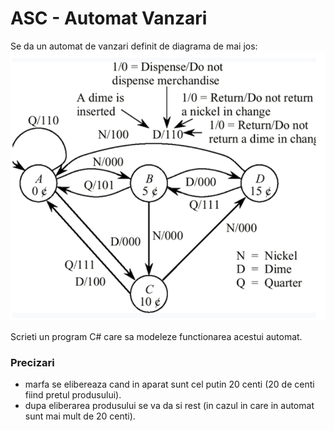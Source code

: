 # ASC - Automat Vanzari
 
Se da un automat de vanzari definit de diagrama de mai jos:  
![State Map](StateMap.png)
   
Scrieti un program C# care sa modeleze functionarea acestui automat.  

### Precizari
- marfa se elibereaza cand in aparat sunt cel putin 20 centi (20 de centi fiind pretul produsului).   
- dupa eliberarea produsului se va da si rest (in cazul in care in automat sunt mai mult de 20 centi). 